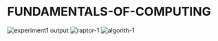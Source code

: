 # FUNDAMENTALS-OF-COMPUTING
![experiment1 output](https://github.com/Harshith1621/FUNDAMENTALS-OF-COMPUTING/assets/132327650/33c90b3c-5689-4474-8a9b-8f821b5293ef)
![raptor-1](https://github.com/Harshith1621/FUNDAMENTALS-OF-COMPUTING/assets/132327650/1448507b-086e-478a-9f55-2e21227207ba)
![algorith-1](https://github.com/Harshith1621/FUNDAMENTALS-OF-COMPUTING/assets/132327650/2798cbc5-efd8-49a8-89ef-a865ad8efb13)
